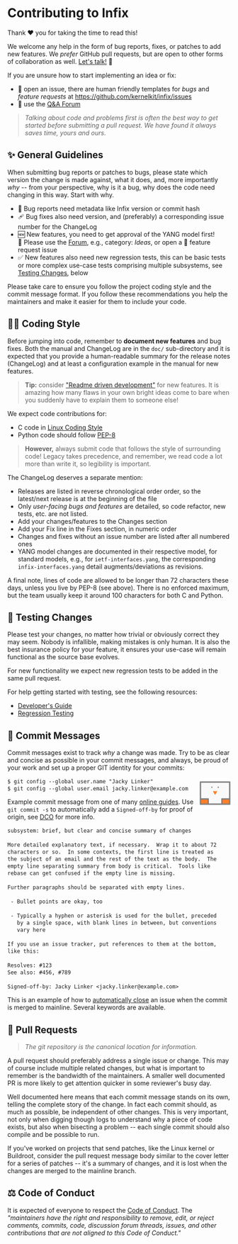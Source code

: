 Contributing to Infix
=====================

Thank :heart: you for taking the time to read this!

We welcome any help in the form of bug reports, fixes, or patches to add
new features.  We *prefer* GitHub pull requests, but are open to other
forms of collaboration as well.  [Let's talk!][support] :handshake:

If you are unsure how to start implementing an idea or fix:

 - :bug: open an issue, there are human friendly templates for _bugs_
   and _feature requests_ at <https://github.com/kernelkit/infix/issues>
 - :speech_balloon: use the [Q&A Forum][discuss]

> _Talking about code and problems first is often the best way to get
> started before submitting a pull request.  We have found it always
> saves time, yours and ours._


:sparkles: General Guidelines
-----------------------------

When submitting bug reports or patches to bugs, please state which
version the change is made against, what it does, and, more importantly
*why* -- from your perspective, why is it a bug, why does the code need
changing in this way.  Start with why.

 - :bug: Bug reports need metadata like Infix version or commit hash
 - :adhesive_bandage: Bug fixes also need version, and (preferably) a
   corresponding issue number for the ChangeLog
 - :new: New features, you need to get approval of the YANG model first!  
   :speech_balloon: Please use the [Forum][discuss], e.g., category:
   *Ideas*, or open a :pray: feature request issue
 - :white_check_mark: New features also need new regression tests, this
   can be basic tests or more complex use-case tests comprising multiple
   subsystems, see [Testing Changes](#test_tube-testing-changes), below

Please take care to ensure you follow the project coding style and the
commit message format.  If you follow these recommendations you help
the maintainers and make it easier for them to include your code.


:woman_technologist: Coding Style
---------------------------------

Before jumping into code, remember to **document new features** and bug
fixes.  Both the manual and ChangeLog are in the `doc/` sub-directory
and it is expected that you provide a human-readable summary for the
release notes (ChangeLog) and at least a configuration example in the
manual for new features.

> **Tip:** consider ["Readme driven development"][RDD] for new features.
> It is amazing how many flaws in your own bright ideas come to bare
> when you suddenly have to explain them to someone else!

We expect code contributions for:

 - C code in [Linux Coding Style][Linux]
 - Python code should follow [PEP-8][]

> **However,** always submit code that follows the style of surrounding
> code!  Legacy takes precedence, and remember, we read code a lot more
> than write it, so legibility is important.

The ChangeLog deserves a separate mention:

 - Releases are listed in reverse chronological order order, so the
   latest/next release is at the beginning of the file
 - Only *user-facing bugs and features* are detailed, so code refactor,
   new tests, etc. are not listed.
 - Add your changes/features to the Changes section
 - Add your Fix line in the Fixes section, in numeric order 
 - Changes and fixes without an issue number are listed after all
   numbered ones
 - YANG model changes are documented in their respective model, for
   standard models, e.g., for `ietf-interfaces.yang`, the corresponding
   `infix-interfaces.yang` detail augments/deviations as revisions.

A final note, lines of code are allowed to be longer than 72 characters
these days, unless you live by PEP-8 (see above).  There is no enforced
maximum, but the team usually keep it around 100 characters for both C
and Python.


:test_tube: Testing Changes
---------------------------

Please test your changes, no matter how trivial or obviously correct
they may seem.  Nobody is infallible, making mistakes is only human.
It is also the best insurance policy for your feature, it ensures your
use-case will remain functional as the source base evolves.

For new functionality we expect new regression tests to be added in
the same pull request.

For help getting started with testing, see the following resources:

 - [Developer's Guide][devguide]
 - [Regression Testing][testing]


:memo: Commit Messages
----------------------

Commit messages exist to track *why* a change was made.  Try to be as
clear and concise as possible in your commit messages, and always, be
proud of your work and set up a proper GIT identity for your commits:

<img src="../doc/jack.png" width=70 align="right">

    $ git config --global user.name "Jacky Linker"
    $ git config --global user.email jacky.linker@example.com

Example commit message from one of many [online guides][cbeams].  Use
`git commit -s` to automatically add a `Signed-off-by` for proof of
origin, see [DCO][] for more info.

    subsystem: brief, but clear and concise summary of changes
    
    More detailed explanatory text, if necessary.  Wrap it to about 72
    characters or so.  In some contexts, the first line is treated as
    the subject of an email and the rest of the text as the body.  The
    empty line separating summary from body is critical.  Tools like
    rebase can get confused if the empty line is missing.
    
    Further paragraphs should be separated with empty lines.
    
     - Bullet points are okay, too
    
     - Typically a hyphen or asterisk is used for the bullet, preceded
       by a single space, with blank lines in between, but conventions
       vary here

	If you use an issue tracker, put references to them at the bottom,
	like this:

	Resolves: #123
	See also: #456, #789

    Signed-off-by: Jacky Linker <jacky.linker@example.com>

This is an example of how to [automatically close][closing] an issue
when the commit is merged to mainline.  Several keywords are available.


:twisted_rightwards_arrows: Pull Requests
-----------------------------------------

> _The git repository is the canonical location for information._

A pull request should preferably address a single issue or change.  This
may of course include multiple related changes, but what is important to
remember is the bandwidth of the maintainers.  A smaller well documented
PR is more likely to get attention quicker in some reviewer's busy day.

Well documented here means that each commit message stands on its own,
telling the complete story of the change.  In fact each commit should,
as much as possible, be independent of other changes.  This is very
important, not only when digging though logs to understand why a piece
of code exists, but also when bisecting a problem -- each single commit
should also compile and be possible to run.

If you've worked on projects that send patches, like the Linux kernel or
Buildroot, consider the pull request message body similar to the cover
letter for a series of patches -- it's a summary of changes, and it is
lost when the changes are merged to the mainline branch.


:balance_scale: Code of Conduct
-------------------------------

It is expected of everyone to respect the [Code of Conduct][conduct].
The *"maintainers have the right and responsibility to remove, edit, or
reject comments, commits, code, discussion forum threads, issues, and
other contributions that are not aligned to this Code of Conduct."*

[support]:  https://github.com/kernelkit/infix/blob/main/.github/SUPPORT.md
[discuss]:  https://github.com/orgs/kernelkit/discussions
[testing]:  https://github.com/kernelkit/infix/blob/main/doc/testing.md
[devguide]: https://github.com/kernelkit/infix/blob/main/doc/developers-guide.md
[Linux]:    https://www.kernel.org/doc/html/v6.9/process/coding-style.html
[PEP-8]:    https://peps.python.org/pep-0008/
[RDD]:      https://tom.preston-werner.com/2010/08/23/readme-driven-development
[cbeams]:   https://cbea.ms/git-commit/#seven-rules
[conduct]:  CODE-OF-CONDUCT.md
[DCO]:      https://developercertificate.org/
[closing]:  https://docs.github.com/en/get-started/writing-on-github/working-with-advanced-formatting/using-keywords-in-issues-and-pull-requests
